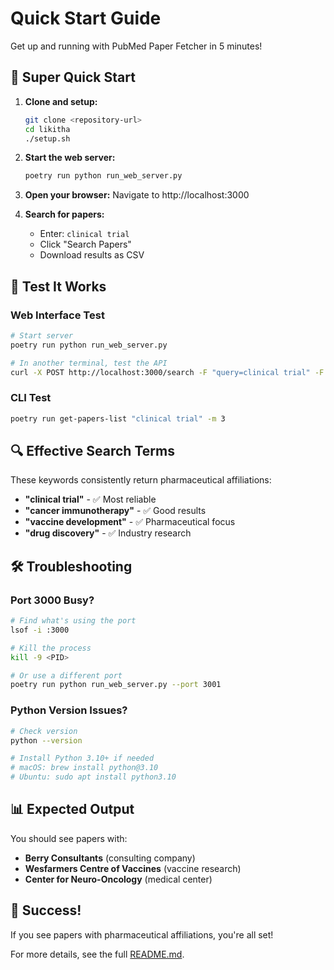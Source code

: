 # Quick Start Guide

Get up and running with PubMed Paper Fetcher in 5 minutes!

## 🚀 Super Quick Start

1. **Clone and setup:**

   ```bash
   git clone <repository-url>
   cd likitha
   ./setup.sh
   ```

2. **Start the web server:**

   ```bash
   poetry run python run_web_server.py
   ```

3. **Open your browser:**
   Navigate to http://localhost:3000

4. **Search for papers:**
   - Enter: `clinical trial`
   - Click "Search Papers"
   - Download results as CSV

## 🎯 Test It Works

### Web Interface Test

```bash
# Start server
poetry run python run_web_server.py

# In another terminal, test the API
curl -X POST http://localhost:3000/search -F "query=clinical trial" -F "max_results=3"
```

### CLI Test

```bash
poetry run get-papers-list "clinical trial" -m 3
```

## 🔍 Effective Search Terms

These keywords consistently return pharmaceutical affiliations:

- **"clinical trial"** - ✅ Most reliable
- **"cancer immunotherapy"** - ✅ Good results
- **"vaccine development"** - ✅ Pharmaceutical focus
- **"drug discovery"** - ✅ Industry research

## 🛠️ Troubleshooting

### Port 3000 Busy?

```bash
# Find what's using the port
lsof -i :3000

# Kill the process
kill -9 <PID>

# Or use a different port
poetry run python run_web_server.py --port 3001
```

### Python Version Issues?

```bash
# Check version
python --version

# Install Python 3.10+ if needed
# macOS: brew install python@3.10
# Ubuntu: sudo apt install python3.10
```

## 📊 Expected Output

You should see papers with:

- **Berry Consultants** (consulting company)
- **Wesfarmers Centre of Vaccines** (vaccine research)
- **Center for Neuro-Oncology** (medical center)

## 🎉 Success!

If you see papers with pharmaceutical affiliations, you're all set!

For more details, see the full [README.md](README.md).
